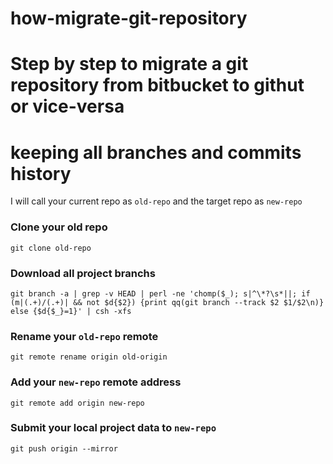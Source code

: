 # how-migrate-git-repository
# Step by step to migrate a git repository from bitbucket to githut or vice-versa
# keeping all branches and commits history

I will call your current repo as `old-repo` and the target repo as `new-repo`

### Clone your old repo
`git clone old-repo`

### Download all project branchs
`git branch -a | grep -v HEAD | perl -ne 'chomp($_); s|^\*?\s*||; if (m|(.+)/(.+)| && not $d{$2}) {print qq(git branch --track $2 $1/$2\n)} else {$d{$_}=1}' | csh -xfs`

### Rename your `old-repo` remote
`git remote rename origin old-origin`

### Add your `new-repo` remote address
`git remote add origin new-repo`

### Submit your local project data to `new-repo`
`git push origin --mirror`
